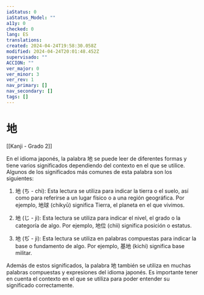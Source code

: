 ```yaml
---
iaStatus: 0
iaStatus_Model: ""
a11y: 0
checked: 0
lang: ES
translations: 
created: 2024-04-24T19:58:30.058Z
modified: 2024-04-24T20:01:48.452Z
supervisado: ""
ACCION: ""
ver_major: 0
ver_minor: 3
ver_rev: 1
nav_primary: []
nav_secondary: []
tags: []
---
```

# 地

[[Kanji - Grado 2]]

En el idioma japonés, la palabra 地 se puede leer de diferentes formas y tiene varios significados dependiendo del contexto en el que se utilice. Algunos de los significados más comunes de esta palabra son los siguientes:

1. 地 (ち - chi): Esta lectura se utiliza para indicar la tierra o el suelo, así como para referirse a un lugar físico o a una región geográfica. Por ejemplo, 地球 (chikyū) significa Tierra, el planeta en el que vivimos.

2. 地 (じ - ji): Esta lectura se utiliza para indicar el nivel, el grado o la categoría de algo. Por ejemplo, 地位 (chii) significa posición o estatus.

3. 地 (ぢ - ji): Esta lectura se utiliza en palabras compuestas para indicar la base o fundamento de algo. Por ejemplo, 基地 (kichi) significa base militar.

Además de estos significados, la palabra 地 también se utiliza en muchas palabras compuestas y expresiones del idioma japonés. Es importante tener en cuenta el contexto en el que se utiliza para poder entender su significado correctamente.
